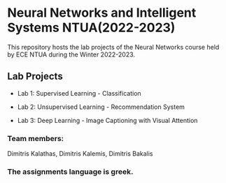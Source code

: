 # Neural Networks and Intelligent Systems NTUA(2022-2023)

This repository hosts the lab projects of the Neural Networks course held by ECE NTUA during the Winter 2022-2023.

## Lab Projects

- Lab 1: Supervised Learning - Classification

- Lab 2: Unsupervised Learning - Recommendation System

- Lab 3: Deep Learning - Image Captioning with Visual Attention

### Team members:

Dimitris Kalathas, Dimitris Kalemis, Dimitris Bakalis

### The assignments language is greek.
